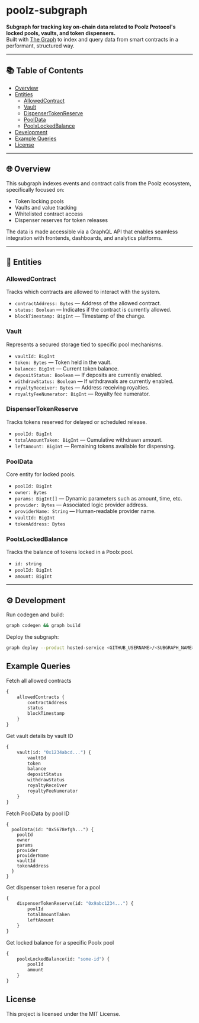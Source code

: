 # poolz-subgraph

**Subgraph for tracking key on-chain data related to Poolz Protocol's locked pools, vaults, and token dispensers.**  
Built with [The Graph](https://thegraph.com) to index and query data from smart contracts in a performant, structured way.

---

## 📚 Table of Contents

- [Overview](#-overview)
- [Entities](#-entities)
    - [AllowedContract](#allowedcontract)
    - [Vault](#vault)
    - [DispenserTokenReserve](#dispensertokenreserve)
    - [PoolData](#pooldata)
    - [PoolxLockedBalance](#poolxlockedbalance)
- [Development](#-development)
- [Example Queries](#-example-queries)
- [License](#license)

---

## 🌐 Overview

This subgraph indexes events and contract calls from the Poolz ecosystem, specifically focused on:

- Token locking pools
- Vaults and value tracking
- Whitelisted contract access
- Dispenser reserves for token releases

The data is made accessible via a GraphQL API that enables seamless integration with frontends, dashboards, and analytics platforms.

---

## 🧩 Entities

### AllowedContract

Tracks which contracts are allowed to interact with the system.

- `contractAddress: Bytes` — Address of the allowed contract.
- `status: Boolean` — Indicates if the contract is currently allowed.
- `blockTimestamp: BigInt` — Timestamp of the change.

### Vault

Represents a secured storage tied to specific pool mechanisms.

- `vaultId: BigInt`
- `token: Bytes` — Token held in the vault.
- `balance: BigInt` — Current token balance.
- `depositStatus: Boolean` — If deposits are currently enabled.
- `withdrawStatus: Boolean` — If withdrawals are currently enabled.
- `royaltyReceiver: Bytes` — Address receiving royalties.
- `royaltyFeeNumerator: BigInt` — Royalty fee numerator.

### DispenserTokenReserve

Tracks tokens reserved for delayed or scheduled release.

- `poolId: BigInt`
- `totalAmountTaken: BigInt` — Cumulative withdrawn amount.
- `leftAmount: BigInt` — Remaining tokens available for dispensing.

### PoolData

Core entity for locked pools.

- `poolId: BigInt`
- `owner: Bytes`
- `params: BigInt[]` — Dynamic parameters such as amount, time, etc.
- `provider: Bytes` — Associated logic provider address.
- `providerName: String` — Human-readable provider name.
- `vaultId: BigInt`
- `tokenAddress: Bytes`

### PoolxLockedBalance

Tracks the balance of tokens locked in a Poolx pool.

- `id: string`
- `poolId: BigInt`
- `amount: BigInt`

---

## ⚙️ Development

Run codegen and build:

```bash
graph codegen && graph build
```

Deploy the subgraph:

```bash
graph deploy --product hosted-service <GITHUB_USERNAME>/<SUBGRAPH_NAME>
```

## Example Queries

Fetch all allowed contracts

```graphql
{
    allowedContracts {
        contractAddress
        status
        blockTimestamp
    }
}
```

Get vault details by vault ID

```graphql
{
    vault(id: "0x1234abcd...") {
        vaultId
        token
        balance
        depositStatus
        withdrawStatus
        royaltyReceiver
        royaltyFeeNumerator
    }
}
```

Fetch PoolData by pool ID

```
{
  poolData(id: "0x5678efgh...") {
    poolId
    owner
    params
    provider
    providerName
    vaultId
    tokenAddress
  }
}
```

Get dispenser token reserve for a pool

```graphql
{
    dispenserTokenReserve(id: "0x9abc1234...") {
        poolId
        totalAmountTaken
        leftAmount
    }
}
```

Get locked balance for a specific Poolx pool

```graphql
{
    poolxLockedBalance(id: "some-id") {
        poolId
        amount
    }
}
```

## License

This project is licensed under the MIT License.
